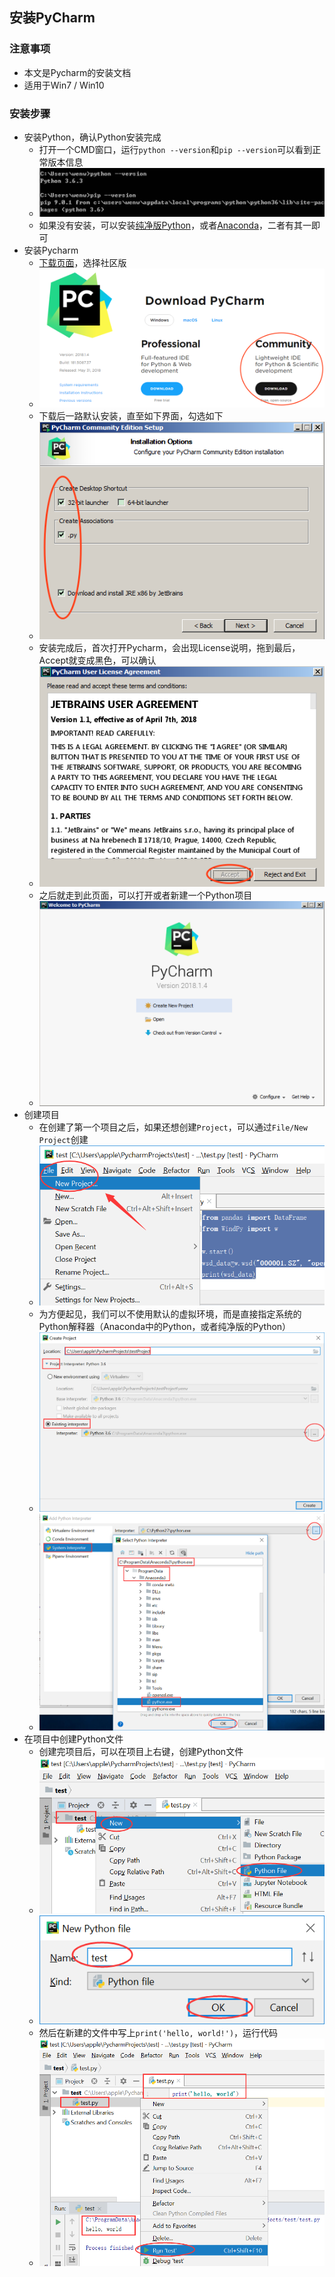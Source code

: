 ## 安装PyCharm

### 注意事项
- 本文是Pycharm的安装文档
- 适用于Win7 / Win10

### 安装步骤
- 安装Python，确认Python安装完成
	- 打开一个CMD窗口，运行`python --version`和`pip --version`可以看到正常版本信息
	- ![Python-Version.png](https://github.com/wu-wenxiang/Media-WebLink/raw/master/qiniu/9da5527f336948b59f2e5f195552cb61-Python-Version.png)
	- 如果没有安装，可以安装[纯净版Python](https://github.com/wu-wenxiang/Training-Python-Public/blob/master/doc/Installation-Python.md)，或者[Anaconda](https://github.com/wu-wenxiang/Training-Python-Public/blob/master/doc/Installation-Anaconda.md)，二者有其一即可
- 安装Pycharm
	- [下载页面](https://www.jetbrains.com/pycharm/download/#section=windows)，选择社区版
	- ![Pycharm-Download.png](https://raw.githubusercontent.com/wu-wenxiang/Media-WebLink/master/qiniu/bec937bdec704aee995f610566dcebb0-Pycharm-Download.png)
	- 下载后一路默认安装，直至如下界面，勾选如下
	- ![Pycharm-Installation.png](https://raw.githubusercontent.com/wu-wenxiang/Media-WebLink/master/qiniu/bec937bdec704aee995f610566dcebb0-Pycharm-Installation.png)
	- 安装完成后，首次打开Pycharm，会出现License说明，拖到最后，Accept就变成黑色，可以确认
	- ![Pycharm-License.png](https://raw.githubusercontent.com/wu-wenxiang/Media-WebLink/master/qiniu/bec937bdec704aee995f610566dcebb0-Pycharm-License.png)
	- 之后就走到此页面，可以打开或者新建一个Python项目
	- ![Pycharm-Create.png](https://raw.githubusercontent.com/wu-wenxiang/Media-WebLink/master/qiniu/bec937bdec704aee995f610566dcebb0-Pycharm-CreateProject.png)
- 创建项目
	- 在创建了第一个项目之后，如果还想创建`Project`，可以通过`File/New Project`创建
	- ![Pycharm-NewProject.png](https://raw.githubusercontent.com/wu-wenxiang/Media-WebLink/master/qiniu/bec937bdec704aee995f610566dcebb0-Pycharm-NewProject.png)
	- 为方便起见，我们可以不使用默认的虚拟环境，而是直接指定系统的Python解释器（Anaconda中的Python，或者纯净版的Python）
	- ![Pycharm-Interpreter.png](https://raw.githubusercontent.com/wu-wenxiang/Media-WebLink/master/qiniu/bec937bdec704aee995f610566dcebb0-Pycharm-Interpreter.png)
	- ![Pycharm-PythonPath.png](https://raw.githubusercontent.com/wu-wenxiang/Media-WebLink/master/qiniu/bec937bdec704aee995f610566dcebb0-Pycharm-PythonPath.png)
- 在项目中创建Python文件
	- 创建完项目后，可以在项目上右键，创建Python文件
	- ![Pycharm-CodeName.png](https://raw.githubusercontent.com/wu-wenxiang/Media-WebLink/master/qiniu/bec937bdec704aee995f610566dcebb0-Pycharm-NewPythonFile.png)
	- ![Pycharm-NewPythonFile.png](https://raw.githubusercontent.com/wu-wenxiang/Media-WebLink/master/qiniu/bec937bdec704aee995f610566dcebb0-Pycharm-CodeName.png)
	- 然后在新建的文件中写上`print('hello, world!')`，运行代码
	- ![Pycharm-RunCode.png](https://raw.githubusercontent.com/wu-wenxiang/Media-WebLink/master/qiniu/bec937bdec704aee995f610566dcebb0-Pycharm-RunCode.png)